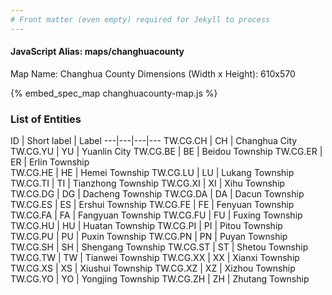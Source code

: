 ```yaml
---
# Front matter (even empty) required for Jekyll to process
---
```


#### JavaScript Alias: maps/changhuacounty

Map Name: Changhua County
Dimensions (Width x Height): 610x570



{% embed_spec_map changhuacounty-map.js %}

### List of Entities

ID | Short label | Label
---|---|---|---
TW.CG.CH | CH | Changhua City
TW.CG.YU | YU | Yuanlin City
TW.CG.BE | BE | Beidou Township
TW.CG.ER | ER | Erlin Township		
TW.CG.HE | HE | Hemei Township
TW.CG.LU | LU | Lukang Township
TW.CG.TI | TI | Tianzhong Township
TW.CG.XI | XI | Xihu Township		
TW.CG.DG | DG | Dacheng Township
TW.CG.DA | DA | Dacun Township
TW.CG.ES | ES | Ershui Township
TW.CG.FE | FE | Fenyuan Township		
TW.CG.FA | FA | Fangyuan Township
TW.CG.FU | FU | Fuxing Township
TW.CG.HU | HU | Huatan Township
TW.CG.PI | PI | Pitou Township		
TW.CG.PU | PU | Puxin Township
TW.CG.PN | PN | Puyan Township
TW.CG.SH | SH | Shengang Township
TW.CG.ST | ST | Shetou Township		
TW.CG.TW | TW | Tianwei Township
TW.CG.XX | XX | Xianxi Township
TW.CG.XS | XS | Xiushui Township
TW.CG.XZ | XZ | Xizhou Township		
TW.CG.YO | YO | Yongjing Township
TW.CG.ZH | ZH | Zhutang Township
